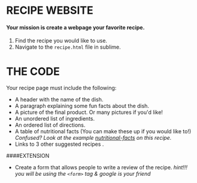 # RECIPE WEBSITE

#### Your mission is create a webpage your favorite recipe.
1. Find the recipe you would like to use.
2. Navigate to the `recipe.html` file in sublime.

# THE CODE
Your recipe page must include the following:

* A header with the name of the dish.
* A paragraph explaining some fun facts about the dish.
* A picture of the final product. Or many pictures if you'd like!
* An unordered list of ingredients.
* An ordered list of directions.
* A table of nutritional facts (You can make these up if you would like to!) 
*Confused? Look at the example [nutritional-facts](https://www.bettycrocker.com/recipes/italian-sausage-lasagna/2601a67c-438d-407a-b163-2f57ede06cb9) on this recipe.*
* Links to 3 other suggested recipes .


####EXTENSION

* Create a form that allows people to write a review of the recipe. 
*hint!!! you will be using the `<form>` tag & google is your friend*
